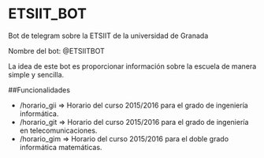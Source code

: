 # ETSIIT_BOT
Bot de telegram sobre la ETSIIT de la universidad de Granada

Nombre del bot: @ETSIITBOT

La idea de este bot es proporcionar información sobre la escuela de manera simple y sencilla.

##Funcionalidades

* /horario_gii => Horario del curso 2015/2016 para el grado de ingeniería informática.
* /horario_git => Horario del curso 2015/2016 para el grado de ingeniería en telecomunicaciones.
* /horario_gim => Horario del curso 2015/2016 para el doble grado informática matemáticas.

